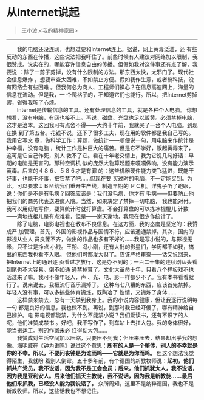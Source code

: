 # 从Internet说起
>王小波.<我的精神家园>
---
&emsp;&emsp;我的电脑还没连网，也想过要和Internet连上。据说，网上黄毒泛滥，还
有些反动的东西在传播，这些说法把我吓住了。前些时候有人建议对网络加以限制，我
很赞成。说实在的，哪能容许信息自由的传播。但假如我对这件事还有点了解，我要说
：除了一剪子剪掉，没有什么限制的方法。那东西太快，太邪门了。现代社会信息爆炸
，想要审查太困难，不如禁止方便。假如我作生意，或者搞科技，没有网络会有些困难
。但我何必为商人、工程师们操心？在信息高速网上，海量的信息在流动。但是我，一
个爬格子的，不知道它们也能行。所以，把Internet剪掉罢，省得我听了心烦。<br>
&emsp;&emsp;Internet是传输信息的工具。还有处理信息的工具，就是各种个人电脑。
你想想看，没有电脑，有网也接不上。再说，磁盘、光盘也足以贩黄。必须禁掉电脑，
这才是治本。这回我可有点舍不得——大约十年前，我就买了一台个人电脑。到现在换
到了第五台。花钱不说，还下了很多工夫，现在用的软件都是我自己写的。我用它写文
章，做科学工作：算题，做统计——顺便说一句，用电脑来作统计是种幸福，没有电脑
，统计工作是种巨大的痛苦。但是它不学好，贩起黄毒来了，这可是它自己作死，别人
救不了它。看在十年老交情上，我为它说几句好话：早期的电脑是无害的。那种空调机
似的庞然大物算起题来嘎嘎做响，没有能力演示黄毒。后来的４８６、５８６才是有罪
的：这些机器硬件能力突飞猛进，既能干好事，也能干坏事，把它禁了吧……但现在要
买过时的电脑，不一定能买到。为此，可以要求ＩＢＭ给我们重开生产线，制造早期的
ＰＣ机。洋鬼子听了瞪眼，说：你们是不是有毛病？回答应该是：我们没毛病，你才有
毛病——但要防止他把我们的商务代表送进疯人院。当然，如果决定了禁掉一切电脑，
我也能对付。我可以用纸笔写作，要算统计时就打算盘。不会打算盘的可以拣冰棍棍儿
计数——满地拣棍儿是有点难看，但是——谢天谢地，我现在很少作统计了。<br>
&emsp;&emsp;除了电脑，电影电视也在散布不良信息。在这方面，我的态度是坚定的：我赞成严
加管理。首先，外国的影视作品与国情不符，应该通通禁掉。其次，国内的影视从业人
员良莠不齐，做出的作品也多有不好的……我是写小说的，与影视无缘，只不过是挣点
小钱。王朔、冯小刚，还有大批的影星们，学历都不如我，搞出的东西我也看不入眼。
但他们可都发大财了。应该严格审查——话又说回来，把Internet上的通讯逐
页看过才放行，这是办不到的；一百二十集的连续剧从头看到尾也不大容易。倒不如通
通禁掉算了。文化大革命十年，只看八个样板戏不也活过来了嘛。我可不像年轻人，声
、光、电、影一样都少不了。我有本书看看就行了。说来说去，我把流行音乐漏掉了。
这种乌七八糟的东西，应该首先禁掉。年轻人没有事，可以多搞些体育锻炼，既陶冶了
性情，又锻炼了身体……<br>
&emsp;&emsp;这样禁来禁去，总有一天禁到我身上。我的小说内容健康，但让我逐行说明每一句
都是良好的信息，我也做不到。再说，到那时我已经吓傻了，哪有精神给自己辨护。电
影电视都能禁，为什么不能禁小说？我们爱读书，还有不识字的人呢，他们准赞成禁书
。好吧，我不写作了，到车站上去扛大包。我的身体很好，能当搬运工。别的作家未必
扛得动大包……<br>
&emsp;&emsp;我赞成对生活空间加以压缩，只要压不到我；但压来压去，结果却出乎我的想像。海明威在《钟为谁鸣》说过这个意思：**所有的人是一个整体，别人的不幸就是你的不幸。所以，不要问丧钟是为谁而鸣——它就是为你而鸣。** 但这个想法我觉得陌生，我就盼
着别人倒霉。五十多年前，有个德国的新教牧师说：**起初，他们抓共产党员，我不说话，因为我不是工会会员；后来，他们抓犹太人，我不说话，因为我是亚利安人。后来他们抓天主教徒，我不说话，因为我是新教徒……最后他们来抓我，已经没人能为我说话了。** 众所周知，这里不是纳粹德国，我也不是新教牧师。所以，这些话我也不想记住。